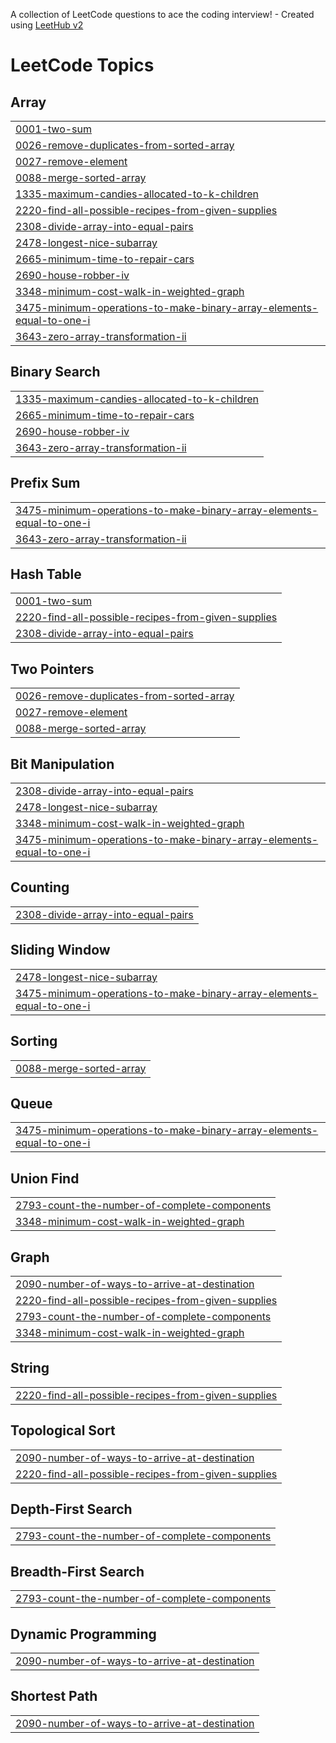 A collection of LeetCode questions to ace the coding interview! - Created using [LeetHub v2](https://github.com/arunbhardwaj/LeetHub-2.0)
<!---LeetCode Topics Start-->
# LeetCode Topics
## Array
|  |
| ------- |
| [0001-two-sum](https://github.com/Aishu-4568/Leetcode/tree/master/0001-two-sum) |
| [0026-remove-duplicates-from-sorted-array](https://github.com/Aishu-4568/Leetcode/tree/master/0026-remove-duplicates-from-sorted-array) |
| [0027-remove-element](https://github.com/Aishu-4568/Leetcode/tree/master/0027-remove-element) |
| [0088-merge-sorted-array](https://github.com/Aishu-4568/Leetcode/tree/master/0088-merge-sorted-array) |
| [1335-maximum-candies-allocated-to-k-children](https://github.com/Aishu-4568/Leetcode/tree/master/1335-maximum-candies-allocated-to-k-children) |
| [2220-find-all-possible-recipes-from-given-supplies](https://github.com/Aishu-4568/Leetcode/tree/master/2220-find-all-possible-recipes-from-given-supplies) |
| [2308-divide-array-into-equal-pairs](https://github.com/Aishu-4568/Leetcode/tree/master/2308-divide-array-into-equal-pairs) |
| [2478-longest-nice-subarray](https://github.com/Aishu-4568/Leetcode/tree/master/2478-longest-nice-subarray) |
| [2665-minimum-time-to-repair-cars](https://github.com/Aishu-4568/Leetcode/tree/master/2665-minimum-time-to-repair-cars) |
| [2690-house-robber-iv](https://github.com/Aishu-4568/Leetcode/tree/master/2690-house-robber-iv) |
| [3348-minimum-cost-walk-in-weighted-graph](https://github.com/Aishu-4568/Leetcode/tree/master/3348-minimum-cost-walk-in-weighted-graph) |
| [3475-minimum-operations-to-make-binary-array-elements-equal-to-one-i](https://github.com/Aishu-4568/Leetcode/tree/master/3475-minimum-operations-to-make-binary-array-elements-equal-to-one-i) |
| [3643-zero-array-transformation-ii](https://github.com/Aishu-4568/Leetcode/tree/master/3643-zero-array-transformation-ii) |
## Binary Search
|  |
| ------- |
| [1335-maximum-candies-allocated-to-k-children](https://github.com/Aishu-4568/Leetcode/tree/master/1335-maximum-candies-allocated-to-k-children) |
| [2665-minimum-time-to-repair-cars](https://github.com/Aishu-4568/Leetcode/tree/master/2665-minimum-time-to-repair-cars) |
| [2690-house-robber-iv](https://github.com/Aishu-4568/Leetcode/tree/master/2690-house-robber-iv) |
| [3643-zero-array-transformation-ii](https://github.com/Aishu-4568/Leetcode/tree/master/3643-zero-array-transformation-ii) |
## Prefix Sum
|  |
| ------- |
| [3475-minimum-operations-to-make-binary-array-elements-equal-to-one-i](https://github.com/Aishu-4568/Leetcode/tree/master/3475-minimum-operations-to-make-binary-array-elements-equal-to-one-i) |
| [3643-zero-array-transformation-ii](https://github.com/Aishu-4568/Leetcode/tree/master/3643-zero-array-transformation-ii) |
## Hash Table
|  |
| ------- |
| [0001-two-sum](https://github.com/Aishu-4568/Leetcode/tree/master/0001-two-sum) |
| [2220-find-all-possible-recipes-from-given-supplies](https://github.com/Aishu-4568/Leetcode/tree/master/2220-find-all-possible-recipes-from-given-supplies) |
| [2308-divide-array-into-equal-pairs](https://github.com/Aishu-4568/Leetcode/tree/master/2308-divide-array-into-equal-pairs) |
## Two Pointers
|  |
| ------- |
| [0026-remove-duplicates-from-sorted-array](https://github.com/Aishu-4568/Leetcode/tree/master/0026-remove-duplicates-from-sorted-array) |
| [0027-remove-element](https://github.com/Aishu-4568/Leetcode/tree/master/0027-remove-element) |
| [0088-merge-sorted-array](https://github.com/Aishu-4568/Leetcode/tree/master/0088-merge-sorted-array) |
## Bit Manipulation
|  |
| ------- |
| [2308-divide-array-into-equal-pairs](https://github.com/Aishu-4568/Leetcode/tree/master/2308-divide-array-into-equal-pairs) |
| [2478-longest-nice-subarray](https://github.com/Aishu-4568/Leetcode/tree/master/2478-longest-nice-subarray) |
| [3348-minimum-cost-walk-in-weighted-graph](https://github.com/Aishu-4568/Leetcode/tree/master/3348-minimum-cost-walk-in-weighted-graph) |
| [3475-minimum-operations-to-make-binary-array-elements-equal-to-one-i](https://github.com/Aishu-4568/Leetcode/tree/master/3475-minimum-operations-to-make-binary-array-elements-equal-to-one-i) |
## Counting
|  |
| ------- |
| [2308-divide-array-into-equal-pairs](https://github.com/Aishu-4568/Leetcode/tree/master/2308-divide-array-into-equal-pairs) |
## Sliding Window
|  |
| ------- |
| [2478-longest-nice-subarray](https://github.com/Aishu-4568/Leetcode/tree/master/2478-longest-nice-subarray) |
| [3475-minimum-operations-to-make-binary-array-elements-equal-to-one-i](https://github.com/Aishu-4568/Leetcode/tree/master/3475-minimum-operations-to-make-binary-array-elements-equal-to-one-i) |
## Sorting
|  |
| ------- |
| [0088-merge-sorted-array](https://github.com/Aishu-4568/Leetcode/tree/master/0088-merge-sorted-array) |
## Queue
|  |
| ------- |
| [3475-minimum-operations-to-make-binary-array-elements-equal-to-one-i](https://github.com/Aishu-4568/Leetcode/tree/master/3475-minimum-operations-to-make-binary-array-elements-equal-to-one-i) |
## Union Find
|  |
| ------- |
| [2793-count-the-number-of-complete-components](https://github.com/Aishu-4568/Leetcode/tree/master/2793-count-the-number-of-complete-components) |
| [3348-minimum-cost-walk-in-weighted-graph](https://github.com/Aishu-4568/Leetcode/tree/master/3348-minimum-cost-walk-in-weighted-graph) |
## Graph
|  |
| ------- |
| [2090-number-of-ways-to-arrive-at-destination](https://github.com/Aishu-4568/Leetcode/tree/master/2090-number-of-ways-to-arrive-at-destination) |
| [2220-find-all-possible-recipes-from-given-supplies](https://github.com/Aishu-4568/Leetcode/tree/master/2220-find-all-possible-recipes-from-given-supplies) |
| [2793-count-the-number-of-complete-components](https://github.com/Aishu-4568/Leetcode/tree/master/2793-count-the-number-of-complete-components) |
| [3348-minimum-cost-walk-in-weighted-graph](https://github.com/Aishu-4568/Leetcode/tree/master/3348-minimum-cost-walk-in-weighted-graph) |
## String
|  |
| ------- |
| [2220-find-all-possible-recipes-from-given-supplies](https://github.com/Aishu-4568/Leetcode/tree/master/2220-find-all-possible-recipes-from-given-supplies) |
## Topological Sort
|  |
| ------- |
| [2090-number-of-ways-to-arrive-at-destination](https://github.com/Aishu-4568/Leetcode/tree/master/2090-number-of-ways-to-arrive-at-destination) |
| [2220-find-all-possible-recipes-from-given-supplies](https://github.com/Aishu-4568/Leetcode/tree/master/2220-find-all-possible-recipes-from-given-supplies) |
## Depth-First Search
|  |
| ------- |
| [2793-count-the-number-of-complete-components](https://github.com/Aishu-4568/Leetcode/tree/master/2793-count-the-number-of-complete-components) |
## Breadth-First Search
|  |
| ------- |
| [2793-count-the-number-of-complete-components](https://github.com/Aishu-4568/Leetcode/tree/master/2793-count-the-number-of-complete-components) |
## Dynamic Programming
|  |
| ------- |
| [2090-number-of-ways-to-arrive-at-destination](https://github.com/Aishu-4568/Leetcode/tree/master/2090-number-of-ways-to-arrive-at-destination) |
## Shortest Path
|  |
| ------- |
| [2090-number-of-ways-to-arrive-at-destination](https://github.com/Aishu-4568/Leetcode/tree/master/2090-number-of-ways-to-arrive-at-destination) |
<!---LeetCode Topics End-->